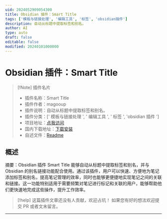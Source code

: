 ```yaml
---
uid: 2024052909054300
title: Obsidian 插件：Smart Title
tags: ['模板与链接处理', '编辑工具', '标签', 'obsidian插件']
description: 自动从标题中提取标签和别名。
author: AI
type: auto
draft: false
editable: false
modified: 20240101000000
---
```


# Obsidian 插件：Smart Title

> [!Note] 插件名片
> - 插件名称：Smart Title
> - 插件作者：magooup
> - 插件说明：自动从标题中提取标签和别名。
> - 插件分类：[' 模板与链接处理 ', ' 编辑工具 ', ' 标签 ', 'obsidian 插件 ']
> - 项目地址：[点我访问](https://github.com/magooup/obsidian-plugin-smart-title)
> - 国内下载地址：[下载安装](https://pkmer.cn/products/plugin/pluginMarket/?smart-title)
> - 自述文件：[Readme](https://ghproxy.net/https://raw.githubusercontent.com/magooup/obsidian-plugin-smart-title/master/README.md)

## 概述

摘要：Obsidian 插件 Smart Title 能够自动从标题中提取标签和别名，并与 Obsidian 的别名链接功能配合使用。通过该插件，用户可以快速、方便地为笔记添加标签和别名，提高笔记管理的效率，同时也能够更便捷地实现笔记之间的关联和链接。这一功能特别适用于需要频繁对笔记进行标记和关联的用户，能够帮助他们更快速地完成这些操作，提升工作效率。

> [!help]
> 这篇插件文章还没有人贡献，欢迎占坑！
> 如果您有好的想法欢迎提交 PR 或者文末留言。

---



